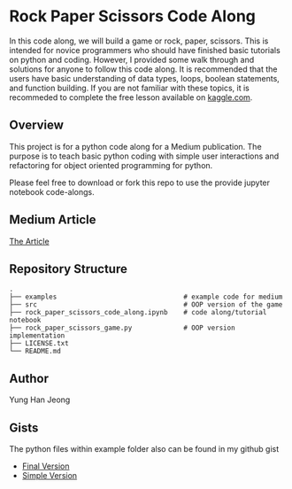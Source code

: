 # Rock Paper Scissors Code Along
In this code along, we will build a game or rock, paper, scissors. This is intended for novice programmers who should have finished basic tutorials on python and coding. However, I provided some walk through and solutions for anyone to follow this code along. It is recommended that the users have basic understanding of data types, loops, boolean statements, and function building. If you are not familiar with these topics, it is recommeded to complete the free lesson available on [kaggle.com](https://www.kaggle.com/learn/python).

## Overview
This project is for a python code along for a Medium publication. The purpose is to teach basic python coding with simple user interactions and refactoring for object oriented programming for python.

Please feel free to download or fork this repo to use the provide jupyter notebook code-alongs. 

## Medium Article
[The Article]()

## Repository Structure
    .
    ├── examples                                # example code for medium
    ├── src                                     # OOP version of the game
    ├── rock_paper_scissors_code_along.ipynb    # code along/tutorial notebook
    ├── rock_paper_scissors_game.py             # OOP version implementation
    ├── LICENSE.txt                             
    └── README.md

## Author
Yung Han Jeong

## Gists

The python files within example folder also can be found in my github gist
- [Final Version](https://gist.github.com/yunghanjeong/88664cf3196dfa19df84013a806df8e6)
- [Simple Version](https://gist.github.com/yunghanjeong/06500e08609a54ec585089d7e8fb5e54)